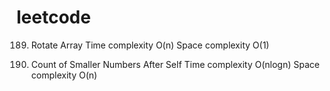 # leetcode
189. Rotate Array
Time complexity O(n)
Space complexity O(1)

315. Count of Smaller Numbers After Self
Time complexity O(nlogn)
Space complexity O(n)

